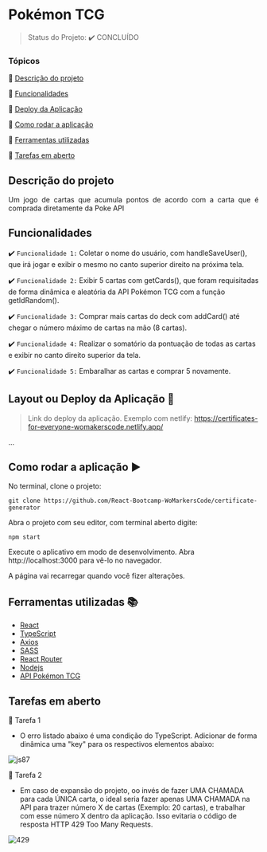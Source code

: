 <h1>Pokémon TCG</h1> 



> Status do Projeto: :heavy_check_mark: CONCLUÍDO

### Tópicos 

:small_blue_diamond: [Descrição do projeto](#descrição-do-projeto)

:small_blue_diamond: [Funcionalidades](#funcionalidades)

:small_blue_diamond: [Deploy da Aplicação](#deploy-da-aplicação-dash)

:small_blue_diamond: [Como rodar a aplicação](#como-rodar-a-aplicação-arrow_forward)

:small_blue_diamond: [Ferramentas utilizadas](#ferramentas-utilizadas-books)

:small_blue_diamond: [Tarefas em aberto](#tarefas-em-aberto)

## Descrição do projeto 

<p align="justify">
  Um jogo de cartas que acumula pontos de acordo com a carta que é comprada diretamente da Poke API
</p>

## Funcionalidades

:heavy_check_mark: `Funcionalidade 1:` Coletar o nome do usuário, com handleSaveUser(), que irá jogar e exibir o mesmo no canto superior direito na próxima tela.

:heavy_check_mark: `Funcionalidade 2:` Exibir 5 cartas com getCards(), que foram requisitadas de forma dinâmica e aleatória da API Pokémon TCG com a função getIdRandom().

:heavy_check_mark: `Funcionalidade 3:` Comprar mais cartas do deck com addCard() até chegar o número máximo de cartas na mão (8 cartas).

:heavy_check_mark: `Funcionalidade 4:` Realizar o somatório da pontuação de todas as cartas e exibir no canto direito superior da tela.

:heavy_check_mark: `Funcionalidade 5:` Embaralhar as cartas e comprar 5 novamente.

## Layout ou Deploy da Aplicação :dash:

> Link do deploy da aplicação. Exemplo com netlify: https://certificates-for-everyone-womakerscode.netlify.app/

... 


## Como rodar a aplicação :arrow_forward:

No terminal, clone o projeto: 

```
git clone https://github.com/React-Bootcamp-WoMarkersCode/certificate-generator
```
Abra o projeto com seu editor, com terminal aberto digite:

```
npm start
```
Execute o aplicativo em modo de desenvolvimento.
Abra http://localhost:3000 para vê-lo no navegador.

A página vai recarregar quando você fizer alterações.


## Ferramentas utilizadas :books:

- [React](https://pt-br.reactjs.org/docs/create-a-new-react-app.html)
- [TypeScript](https://www.typescriptlang.org/)
- [Axios](https://axios-http.com/ptbr/docs/intro)
- [SASS](https://sass-lang.com/)
- [React Router](https://reactrouter.com/en/main)
- [Nodejs](https://nodejs.org/en/)
- [API Pokémon TCG](https://pokemontcg.io/)

## Tarefas em aberto

:memo: Tarefa 1 
- O erro listado abaixo é uma condição do TypeScript. Adicionar de forma dinâmica uma "key" para os respectivos elementos abaixo:

![js87](https://user-images.githubusercontent.com/103463820/199729850-7011bbc2-11ac-4da2-9b22-686cb14cd2cf.png)

:memo: Tarefa 2 
- Em caso de expansão do projeto, oo invés de fazer UMA CHAMADA para cada ÚNICA carta, o ideal seria fazer apenas UMA CHAMADA na API para trazer número X de cartas (Exemplo: 20 cartas), e trabalhar com esse número X dentro da aplicação. Isso evitaria o código de resposta HTTP 429 Too Many Requests.

![429](https://user-images.githubusercontent.com/103463820/199734148-709bce13-3f53-446c-9838-b76e20a164fe.jpeg)
